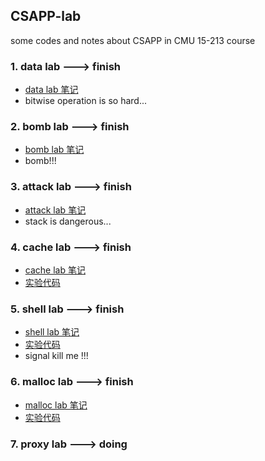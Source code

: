 ## CSAPP-lab

some codes and notes about CSAPP in CMU 15-213 course

### 1. data lab ---> finish
- [data lab 笔记](./lab-notes/data.md)
- bitwise operation is so hard...

### 2. bomb lab ---> finish
- [bomb lab 笔记](lab-notes/bomb.md)
- bomb!!!

### 3. attack lab ---> finish
- [attack lab 笔记](lab-notes/attack.md)
- stack is dangerous...

### 4. cache lab ---> finish
- [cache lab 笔记](lab-notes/cache.md)
- [实验代码](./cachelab-handout/cachelab.c)

### 5. shell lab ---> finish
- [shell lab 笔记](lab-notes/shell.md)
- [实验代码](./shlab-handout/tsh.c)
- signal kill me !!!

### 6. malloc lab ---> finish

- [malloc lab 笔记](lab-notes/malloc.md)
- [实验代码](./malloclab-handout/mm.c)

### 7. proxy lab ---> doing

